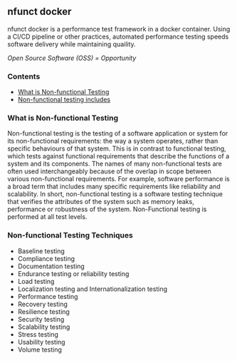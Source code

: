 ## nfunct docker
[//]: # (<img src="https://th.bing.com/th/id/OIP.iHbPgMP5K4WWaP2RDBD37wHaHa?w=148&h=180&c=7&o=5&pid=1.7" height="60" width="60">)

nfunct docker is a performance test framework in a docker container. Using a CI/CD pipeline or other practices, automated performance testing speeds software delivery while maintaining quaility.

*Open Source Software (OSS) = Opportunity*

### Contents

  * [What is Non-functional Testing][what_is_non-functional_testing]
  * [Non-functional testing includes][non-functional_testing_includes]

### What is Non-functional Testing

Non-functional testing is the testing of a software application or system for its non-functional requirements: the way a system operates, rather than specific behaviours of that system. This is in contrast to functional testing, which tests against functional requirements that describe the functions of a system and its components. The names of many non-functional tests are often used interchangeably because of the overlap in scope between various non-functional requirements. For example, software performance is a broad term that includes many specific requirements like reliability and scalability. In short, non-functional testing is a software testing technique that verifies the attributes of the system such as memory leaks, performance or robustness of the system. Non-Functional testing is performed at all test levels.

### Non-functional Testing Techniques

  * Baseline testing
  * Compliance testing
  * Documentation testing
  * Endurance testing or reliability testing
  * Load testing
  * Localization testing and Internationalization testing
  * Performance testing
  * Recovery testing
  * Resilience testing
  * Security testing
  * Scalability testing
  * Stress testing
  * Usability testing
  * Volume testing

[//]: # (These are reference links used in the body of this note and get stripped out when the markdown processor does its job. There is no need to format nicely because it shouldn't be seen. Thanks SO - http://stackoverflow.com/questions/4823468/store-comments-in-markdown-syntax)

  [what_is_non-functional_testing]: <https://github.com/csmiga/nfunct/blob/master/README.md#what-is-non-functional-testing>
  [non-functional_testing_includes]: <https://github.com/csmiga/nfunct/blob/master/README.md#non-functional-testing-techniques>
